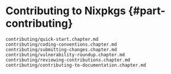 # Contributing to Nixpkgs {#part-contributing}

```{=include=} chapters
contributing/quick-start.chapter.md
contributing/coding-conventions.chapter.md
contributing/submitting-changes.chapter.md
contributing/vulnerability-roundup.chapter.md
contributing/reviewing-contributions.chapter.md
contributing/contributing-to-documentation.chapter.md
```
